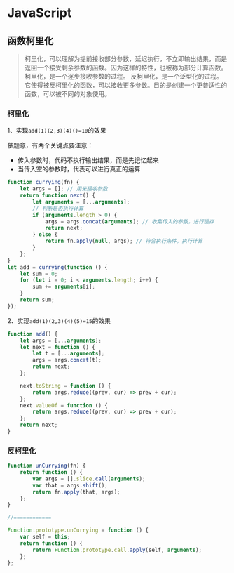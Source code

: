 # JavaScript

## 函数柯里化

> 柯里化，可以理解为提前接收部分参数，延迟执行，不立即输出结果，而是返回一个接受剩余参数的函数。因为这样的特性，也被称为部分计算函数。柯里化，是一个逐步接收参数的过程。
> 反柯里化，是一个泛型化的过程。它使得被反柯里化的函数，可以接收更多参数。目的是创建一个更普适性的函数，可以被不同的对象使用。

### 柯里化

1、实现`add(1)(2,3)(4)()=10`的效果

依题意，有两个关键点要注意：

-   传入参数时，代码不执行输出结果，而是先记忆起来
-   当传入空的参数时，代表可以进行真正的运算

```js
function currying(fn) {
    let args = []; // 用来接收参数
    return function next() {
        let arguments = [...arguments];
        // 判断是否执行计算
        if (arguments.length > 0) {
            args = args.concat(arguments); // 收集传入的参数，进行缓存
            return next;
        } else {
            return fn.apply(null, args); // 符合执行条件，执行计算
        }
    };
}
let add = currying(function () {
    let sum = 0;
    for (let i = 0; i < arguments.length; i++) {
        sum += arguments[i];
    }
    return sum;
});
```

2、实现`add(1)(2,3)(4)(5)=15`的效果

```js
function add() {
    let args = [...arguments];
    let next = function () {
        let t = [...arguments];
        args = args.concat(t);
        return next;
    };

    next.toString = function () {
        return args.reduce((prev, cur) => prev + cur);
    };
    next.valueOf = function () {
        return args.reduce((prev, cur) => prev + cur);
    };
    return next;
}
```

### 反柯里化

```js
function unCurrying(fn) {
    return function () {
        var args = [].slice.call(arguments);
        var that = args.shift();
        return fn.apply(that, args);
    };
}

//============

Function.prototype.unCurrying = function () {
    var self = this;
    return function () {
        return Function.prototype.call.apply(self, arguments);
    };
};
```
